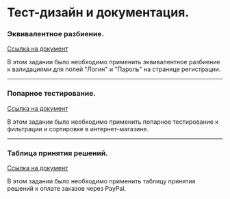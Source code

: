 # Тест-дизайн и документация.


### Эквивалентное разбиение.
[Ссылка на документ](https://docs.google.com/spreadsheets/d/1eS9fZddFxlriZGzQLIqgTt-CWzG1n0HAx7Z8RADBiNw/edit?usp=sharing)

В этом задании было необходимо применить эквивалентное разбиение к валидациями для полей "Логин" и "Пароль" на странице регистрации.

---

### Попарное тестирование.
[Ссылка на документ](https://docs.google.com/spreadsheets/d/1xNoHBU9w6O00rUkkb0oWXPla-ityxwYmr4pKCInq560/edit?usp=sharing)

В этом задании было необходимо применить попарное тестирование к фильтрации и сортировке в интернет-магазине.

---

### Таблица принятия решений.
[Ссылка на документ](https://docs.google.com/spreadsheets/d/1mAunNLTMOLwwOUd7_c8Fpv2u32REPTlioGOLbdHwQ6U/edit?usp=sharing)

В этом задании было необходимо применить таблицу принятия решений к оплате заказов через PayPal.
